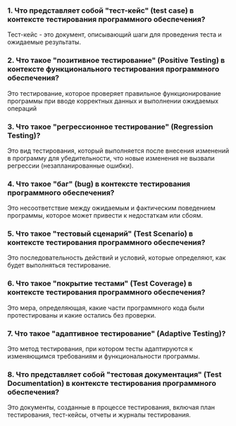 ### 1. Что представляет собой "тест-кейс" (test case) в контексте тестирования программного обеспечения?
Тест-кейс - это документ, описывающий шаги для проведения теста и ожидаемые результаты.
### 2. Что такое "позитивное тестирование" (Positive Testing) в контексте функционального тестирования программного обеспечения?
Это тестирование, которое проверяет правильное функционирование программы при вводе корректных данных и выполнении ожидаемых операций
### 3. Что такое "регрессионное тестирование" (Regression Testing)?
Это вид тестирования, который выполняется после внесения изменений в программу для убедительности, что новые изменения не вызвали регрессии (незапланированные ошибки).
### 4. Что такое "баг" (bug) в контексте тестирования программного обеспечения?
Это несоответствие между ожидаемым и фактическим поведением программы, которое может привести к недостаткам или сбоям.
### 5. Что такое "тестовый сценарий" (Test Scenario) в контексте тестирования программного обеспечения?
Это последовательность действий и условий, которые определяют, как будет выполняться тестирование.
### 6. Что такое "покрытие тестами" (Test Coverage) в контексте тестирования программного обеспечения?
Это мера, определяющая, какие части программного кода были протестированы и какие остались без проверки.
### 7. Что такое "адаптивное тестирование" (Adaptive Testing)?
Это метод тестирования, при котором тесты адаптируются к изменяющимся требованиям и функциональности программы.
### 8. Что представляет собой "тестовая документация" (Test Documentation) в контексте тестирования программного обеспечения?
Это документы, созданные в процессе тестирования, включая план тестирования, тест-кейсы, отчеты и журналы тестирования.
